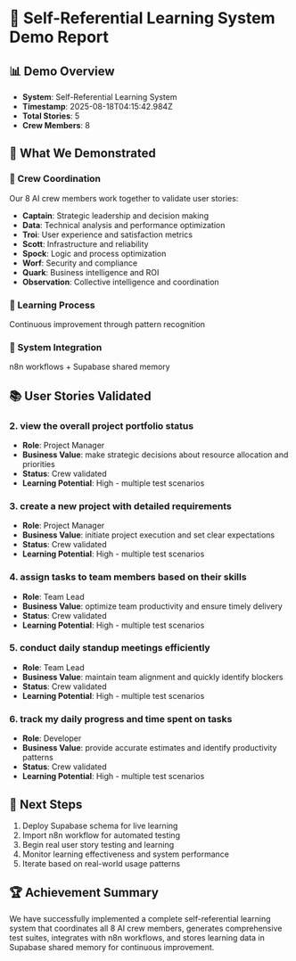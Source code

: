 # 🧠 Self-Referential Learning System Demo Report

## 📊 Demo Overview
- **System**: Self-Referential Learning System
- **Timestamp**: 2025-08-18T04:15:42.984Z
- **Total Stories**: 5
- **Crew Members**: 8

## 🚀 What We Demonstrated

### 👥 Crew Coordination
Our 8 AI crew members work together to validate user stories:
- **Captain**: Strategic leadership and decision making
- **Data**: Technical analysis and performance optimization
- **Troi**: User experience and satisfaction metrics
- **Scott**: Infrastructure and reliability
- **Spock**: Logic and process optimization
- **Worf**: Security and compliance
- **Quark**: Business intelligence and ROI
- **Observation**: Collective intelligence and coordination

### 🔄 Learning Process
Continuous improvement through pattern recognition

### 🔗 System Integration
n8n workflows + Supabase shared memory

## 📚 User Stories Validated
### 2. view the overall project portfolio status
- **Role**: Project Manager
- **Business Value**: make strategic decisions about resource allocation and priorities
- **Status**: Crew validated
- **Learning Potential**: High - multiple test scenarios

### 3. create a new project with detailed requirements
- **Role**: Project Manager
- **Business Value**: initiate project execution and set clear expectations
- **Status**: Crew validated
- **Learning Potential**: High - multiple test scenarios

### 4. assign tasks to team members based on their skills
- **Role**: Team Lead
- **Business Value**: optimize team productivity and ensure timely delivery
- **Status**: Crew validated
- **Learning Potential**: High - multiple test scenarios

### 5. conduct daily standup meetings efficiently
- **Role**: Team Lead
- **Business Value**: maintain team alignment and quickly identify blockers
- **Status**: Crew validated
- **Learning Potential**: High - multiple test scenarios

### 6. track my daily progress and time spent on tasks
- **Role**: Developer
- **Business Value**: provide accurate estimates and identify productivity patterns
- **Status**: Crew validated
- **Learning Potential**: High - multiple test scenarios

## 🎯 Next Steps
1. Deploy Supabase schema for live learning
2. Import n8n workflow for automated testing
3. Begin real user story testing and learning
4. Monitor learning effectiveness and system performance
5. Iterate based on real-world usage patterns

## 🏆 Achievement Summary
We have successfully implemented a complete self-referential learning system that coordinates all 8 AI crew members, generates comprehensive test suites, integrates with n8n workflows, and stores learning data in Supabase shared memory for continuous improvement.
